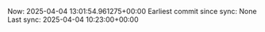 Now: 2025-04-04 13:01:54.961275+00:00 Earliest commit since sync: None Last sync: 2025-04-04 10:23:00+00:00
